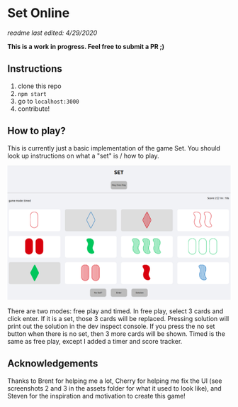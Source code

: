 # Set Online

*readme last edited: 4/29/2020*

**This is a work in progress. Feel free to submit a PR ;)**

## Instructions

1. clone this repo
2. `npm start`
3. go to `localhost:3000`
4. contribute!

## How to play?

This is currently just a basic implementation of the game Set. You should look up instructions on what a "set" is / how to play.

![screenshot](./public/screenshot4.png)

There are two modes: free play and timed. In free play, select 3 cards and click enter. If it is a set, those 3 cards will be replaced. Pressing solution will print out the solution in the dev inspect console. If you press the no set button when there is no set, then 3 more cards will be shown. Timed is the same as free play, except I added a timer and score tracker.

## Acknowledgements

Thanks to Brent for helping me a lot, Cherry for helping me fix the UI (see screenshots 2 and 3 in the assets folder for what it used to look like), and Steven for the inspiration and motivation to create this game!


